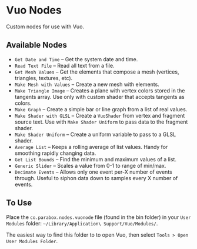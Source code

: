 Vuo Nodes
=========

Custom nodes for use with Vuo.

## Available Nodes

- `Get Date and Time` – Get the system date and time.
- `Read Text File` – Read all text from a file.
- `Get Mesh Values` – Get the elements that compose a mesh (vertices, triangles, textures, etc).
- `Make Mesh with Values` – Create a new mesh with elements.
- `Make Triangle Image` – Creates a plane with vertex colors stored in the tangents array.  Use only with custom shader that accepts tangents as colors.
- `Make Graph` – Create a simple bar or line graph from a list of real values. 
- `Make Shader with GLSL` – Create a `VuoShader` from vertex and fragment source text.  Use with `Make Shader Uniform` to pass data to the fragment shader. 
- `Make Shader Uniform` – Create a uniform variable to pass to a GLSL shader.
- `Average List` – Keeps a rolling average of list values.  Handy for smoothing rapidly changing data.
- `Get List Bounds` – Find the minimum and maximum values of a list.
- `Generic Slider` – Scales a value from 0-1 to range of min/max.
- `Decimate Events` – Allows only one event per-X number of events through.  Useful to siphon data down to samples every X number of events.

## To Use

Place the `co.parabox.nodes.vuonode` file (found in the bin folder) in your `User Modules` folder: `~/Library/Application\ Support/Vuo/Modules/`.

The easiest way to find this folder to to open Vuo, then select `Tools > Open User Modules Folder`.
